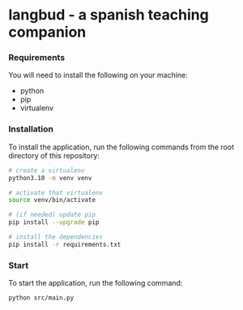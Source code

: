 # langbud - a spanish teaching companion 

### Requirements
You will need to install the following on your machine:
- python
- pip
- virtualenv

### Installation
To install the application, run the following commands from the root directory of this repository:
```bash
# create a virtualenv
python3.10 -m venv venv

# activate that virtualenv
source venv/bin/activate

# (if needed) update pip
pip install --upgrade pip

# install the dependencies
pip install -r requirements.txt
```

### Start
To start the application, run the following command:
```bash
python src/main.py
```